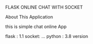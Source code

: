 FLASK ONLINE CHAT WITH SOCKET

About This Application 

this is simple chat online App

flask : 1.1
socket: ...
python : 3.8 version